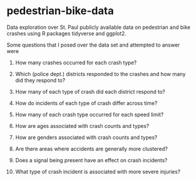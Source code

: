 # pedestrian-bike-data

Data exploration over St. Paul publicly available data on pedestrian and bike crashes using R packages tidyverse and ggplot2.

Some questions that I posed over the data set and attempted to answer were

1. How many crashes occurred for each crash type?

2. Which (police dept.) districts responded to the crashes and how many did they respond to?

3. How many of each type of crash did each district respond to?

4. How do incidents of each type of crash differ across time?

5. How many of each crash type occurred for each speed limit?

6. How are ages associated with crash counts and types?

7. How are genders associated with crash counts and types?

8. Are there areas where accidents are generally more clustered?

9. Does a signal being present have an effect on crash incidents?

10. What type of crash incident is associated with more severe injuries?

